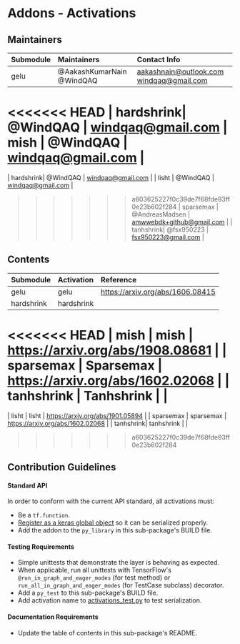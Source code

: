 # Addons - Activations

## Maintainers
| Submodule | Maintainers               | Contact Info                             |
|:----------|:--------------------------|:-----------------------------------------|
| gelu      | @AakashKumarNain @WindQAQ | aakashnain@outlook.com windqaq@gmail.com |
<<<<<<< HEAD
| hardshrink| @WindQAQ                  | windqaq@gmail.com
| mish      | @WindQAQ                  | windqaq@gmail.com                        |
=======
| hardshrink| @WindQAQ                  | windqaq@gmail.com                        |
| lisht     | @WindQAQ                  | windqaq@gmail.com                        |
>>>>>>> a603625227f0c39de7f68fde93ff0e23b602f284
| sparsemax | @AndreasMadsen            | amwwebdk+github@gmail.com                |
| tanhshrink| @fsx950223                | fsx950223@gmail.com                      |

## Contents
| Submodule | Activation | Reference                        |
|:----------|:-----------|:---------------------------------|
| gelu      | gelu       | https://arxiv.org/abs/1606.08415 |
| hardshrink| hardshrink |                                  |
<<<<<<< HEAD
| mish      | mish       | https://arxiv.org/abs/1908.08681 |
| sparsemax | Sparsemax  | https://arxiv.org/abs/1602.02068 |
| tanhshrink | Tanhshrink  |  |
=======
| lisht     | lisht      | https://arxiv.org/abs/1901.05894 | 
| sparsemax | sparsemax  | https://arxiv.org/abs/1602.02068 |
| tanhshrink| tanhshrink |                                  |
>>>>>>> a603625227f0c39de7f68fde93ff0e23b602f284


## Contribution Guidelines
#### Standard API
In order to conform with the current API standard, all activations
must:
 * Be a `tf.function`.
 * [Register as a keras global object](https://github.com/tensorflow/addons/blob/master/tensorflow_addons/utils/python/keras_utils.py)
  so it can be serialized properly.
 * Add the addon to the `py_library` in this sub-package's BUILD file.

#### Testing Requirements
 * Simple unittests that demonstrate the layer is behaving as expected.
 * When applicable, run all unittests with TensorFlow's
   `@run_in_graph_and_eager_modes` (for test method)
   or `run_all_in_graph_and_eager_modes` (for TestCase subclass)
   decorator.
 * Add a `py_test` to this sub-package's BUILD file.
 * Add activation name to [activations_test.py](https://github.com/tensorflow/addons/tree/master/tensorflow_addons/activations/activations_test.py) to test serialization.

#### Documentation Requirements
 * Update the table of contents in this sub-package's README.

